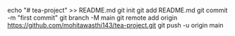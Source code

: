 echo "# tea-project" >> README.md
git init
git add README.md
git commit -m "first commit"
git branch -M main
git remote add origin https://github.com/mohitawasthi143/tea-project.git
git push -u origin main
